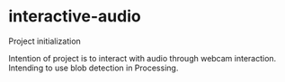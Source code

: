 # interactive-audio
Project initialization

Intention of project is to interact with audio through webcam interaction. Intending to use blob detection in Processing.

